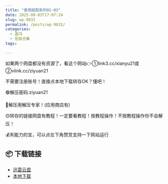 ```yaml
---
title: "爱炮就配系列01-03"
date: 2025-08-03T17:07:24
slug: wp-9832
permalink: /posts/wp-9832/
categories:
  - 盖📺
  - 恰饭合集
tags:

---
```


如果两个网盘都没有资源了，看这个网站👉①link3.cc/xianyu21或②vlink.cc/ziyuan21

不需要注册账号！直接点本地下载转存OK？懂吧！

🟢解压密码:ziyuan21

🔵解压用解压专家！(应用商店有)

🟡转存的链接网盘有教程！一定要看教程！按教程操作！不按教程操作你不会解压！

💰🈶能力的宝，可以点左下角赞赏支持一下网站运行

## 📦 下载链接
- [迅雷云盘](https://blziyuan21.com/pay-download/9832?key=5c1b9cf489&down_id=0)
- [本地下载](https://blziyuan21.com/pay-download/9832?key=5c1b9cf489&down_id=1)

